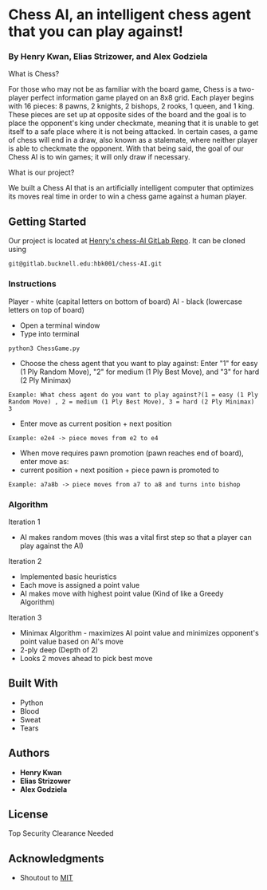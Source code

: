 # Chess AI, an intelligent chess agent that you can play against!
### By Henry Kwan, Elias Strizower, and Alex Godziela

What is Chess?


For those who may not be as familiar with the board game, Chess is a two-player perfect information game played on an 8x8 grid. Each player begins with 16 pieces: 8 pawns, 2 knights, 2 bishops, 2 rooks, 1 queen, and 1 king. These pieces are set up at opposite sides of the board and the goal is to place the opponent's king under checkmate, meaning that it is unable to get itself to a safe place where it is not being attacked. In certain cases, a game of chess will end in a draw, also known as a stalemate, where neither player is able to checkmate the opponent. With that being said, the goal of our Chess AI is to win games; it will only draw if necessary.

What is our project?


We built a Chess AI that is an artificially intelligent computer that optimizes its moves real time in order to win a chess game against a human player.

## Getting Started

Our project is located at [Henry's chess-AI GitLab Repo](https://gitlab.bucknell.edu/hbk001/chess-AI). It can be cloned using

```
git@gitlab.bucknell.edu:hbk001/chess-AI.git
```

### Instructions

Player - white (capital letters on bottom of board)
AI - black (lowercase letters on top of board)

* Open a terminal window
* Type into terminal
```
python3 ChessGame.py
```

* Choose the chess agent that you want to play against: Enter "1" for easy (1 Ply Random Move), "2" for medium (1 Ply Best Move), and "3" for hard (2 Ply Minimax)
```
Example: What chess agent do you want to play against?(1 = easy (1 Ply Random Move) , 2 = medium (1 Ply Best Move), 3 = hard (2 Ply Minimax)
3
```

* Enter move as current position + next position
```
Example: e2e4 -> piece moves from e2 to e4
```

* When move requires pawn promotion (pawn reaches end of board), enter move as:
* current position + next position + piece pawn is promoted to
```
Example: a7a8b -> piece moves from a7 to a8 and turns into bishop
```

### Algorithm

Iteration 1
* AI makes random moves (this was a vital first step so that a player can play against the AI)


Iteration 2
* Implemented basic heuristics
* Each move is assigned a point value
* AI makes move with highest point value (Kind of like a Greedy Algorithm)


Iteration 3
* Minimax Algorithm - maximizes AI point value and minimizes opponent's point value based on AI's move
* 2-ply deep (Depth of 2)
* Looks 2 moves ahead to pick best move

## Built With

* Python
* Blood
* Sweat
* Tears

## Authors

* **Henry Kwan**
* **Elias Strizower**
* **Alex Godziela**


## License

Top Security Clearance Needed


## Acknowledgments

* Shoutout to [MIT](https://github.com/lamesjim/Chess-AI)
